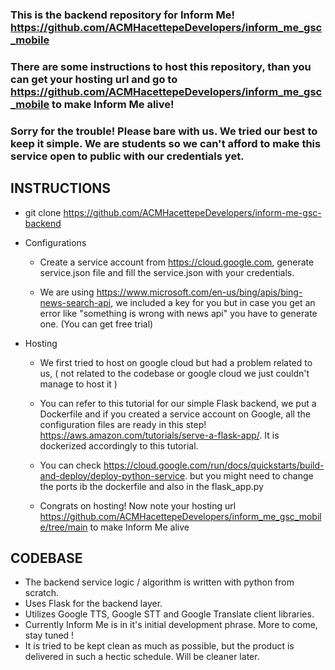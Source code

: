 ### This is the backend repository for Inform Me! https://github.com/ACMHacettepeDevelopers/inform_me_gsc_mobile
### There are some instructions to host this repository, than you can get your hosting url and go to https://github.com/ACMHacettepeDevelopers/inform_me_gsc_mobile to make Inform Me alive!

###  Sorry for the trouble! Please bare with us. We tried our best to keep it simple.  We are students so we can't afford to make this service open to public with our credentials yet.

## INSTRUCTIONS
*  git clone https://github.com/ACMHacettepeDevelopers/inform-me-gsc-backend
* Configurations
   
    * Create a service account from https://cloud.google.com, generate service.json file and fill the service.json with your credentials.

    * We are using https://www.microsoft.com/en-us/bing/apis/bing-news-search-api, we included a key for you but in case you get an error like "something is wrong with news api" you have to generate one. (You can get free trial)
    
* Hosting
    * We first tried to host on google cloud but had a problem related to us, ( not related to the codebase or google cloud we just couldn't manage to host it )
    * You can refer to this tutorial for our simple Flask backend, we put a Dockerfile and if you created a service account on Google, all the configuration files are ready in this step! https://aws.amazon.com/tutorials/serve-a-flask-app/. It is dockerized  accordingly to this tutorial.
      
    * You can check https://cloud.google.com/run/docs/quickstarts/build-and-deploy/deploy-python-service. but you might need to change the ports ib the dockerfile and also in the flask_app.py
    * Congrats on hosting! Now note your hosting url  https://github.com/ACMHacettepeDevelopers/inform_me_gsc_mobile/tree/main to make Inform Me alive


## CODEBASE
* The backend service logic / algorithm is written with python from scratch.
* Uses Flask for the backend layer. 
* Utilizes Google TTS, Google STT and Google Translate client libraries.
* Currently Inform Me is in it's initial development phrase. More to come, stay tuned !
* It is tried to be kept clean as much as possible, but the product is delivered in such a hectic schedule. Will be cleaner later.
